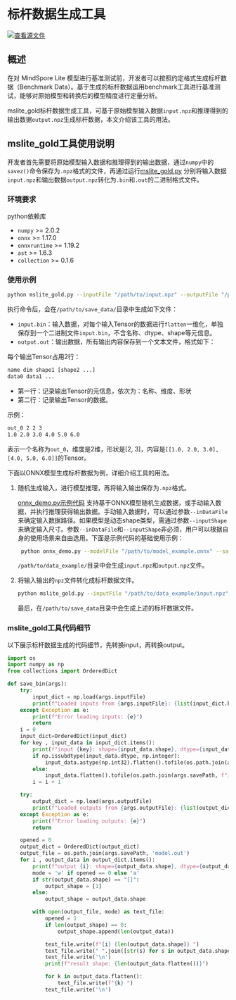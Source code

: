 # 标杆数据生成工具

[![查看源文件](https://mindspore-website.obs.cn-north-4.myhuaweicloud.com/website-images/r2.6.0/resource/_static/logo_source.svg)](https://gitee.com/mindspore/docs/blob/r2.6.0/docs/lite/docs/source_zh_cn/tools/benchmark_golden_data.md)

## 概述

在对 MindSpore Lite 模型进行基准测试前，开发者可以按照约定格式生成标杆数据（Benchmark Data）。基于生成的标杆数据运用benchmark工具进行基准测试，能够对原始模型和转换后的模型精度进行定量分析。

mslite_gold标杆数据生成工具，可基于原始模型输入数据`input.npz`和推理得到的输出数据`output.npz`生成标杆数据，本文介绍该工具的用法。

## mslite_gold工具使用说明

开发者首先需要将原始模型输入数据和推理得到的输出数据，通过`numpy`中的`savez()`命令保存为`.npz`格式的文件，再通过运行[mslite_gold.py](https://gitee.com/mindspore/docs/blob/r2.6.0/docs/sample_code/golden/mslite_gold.py) 分别将输入数据`input.npz`和输出数据`output.npz`转化为`.bin`和`.out`的二进制格式文件。

### 环境要求

python依赖库

- `numpy` >= 2.0.2
- `onnx` >= 1.17.0
- `onnxruntime` >= 1.19.2
- `ast` >= 1.6.3
- `collection` >= 0.1.6

### 使用示例

```bash
python mslite_gold.py --inputFile "/path/to/input.npz" --outputFile "/path/to/output.npz" --savePath "/path/to/save_data"
```

执行命令后，会在`/path/to/save_data/`目录中生成如下文件：

- `input.bin`：输入数据，对每个输入Tensor的数据进行`flatten`一维化，单独保存到一个二进制文件`input.bin`，不含名称、dtype、shape等元信息。
- `output.out`：输出数据，所有输出内容保存到一个文本文件，格式如下：

每个输出Tensor占用2行：

```bash
name dim shape1 [shape2 ...]
data0 data1 ...
```

- 第一行：记录输出Tensor的元信息，依次为：名称、维度、形状
- 第二行：记录输出Tensor的数据。

示例：

```bash
out_0 2 2 3
1.0 2.0 3.0 4.0 5.0 6.0
```

表示一个名称为`out_0`，维度是2维，形状是[2, 3]，内容是`[[1.0, 2.0, 3.0], [4.0, 5.0, 6.0]]`的Tensor。

下面以ONNX模型生成标杆数据为例，详细介绍工具的用法。

1. 随机生成输入，进行模型推理，再将输入输出保存为`.npz`格式。

   [onnx_demo.py示例代码](https://gitee.com/mindspore/docs/blob/r2.6.0/docs/sample_code/golden/onnx_demo.py) 支持基于ONNX模型随机生成数据，或手动输入数据，并执行推理获得输出数据。手动输入数据时，可以通过参数`--inDataFile`来确定输入数据路径。如果模型是动态shape类型，需通过参数`--inputShape`来确定输入尺寸。参数`--inDataFile`和`--inputShape`非必须，用户可以根据自身的使用场景来自由选用。下面是示例代码的基础使用示例：

   ```bash
    python onnx_demo.py --modelFile "/path/to/model_example.onnx" --savePath "/path/to/data_example"
   ```

   `/path/to/data_example/`目录中会生成`input.npz`和`output.npz`文件。

2. 将输入输出的`npz`文件转化成标杆数据文件。

   ```bash
   python mslite_gold.py --inputFile "/path/to/data_example/input.npz" --outputFile "/path/to/data_example/output.npz" --savePath "/path/to/save_data"
   ```

   最后，在`/path/to/save_data`目录中会生成上述的标杆数据文件。

### mslite_gold工具代码细节

以下展示标杆数据生成的代码细节，先转换input，再转换output。

```python
import os
import numpy as np
from collections import OrderedDict

def save_bin(args):
    try:
        input_dict = np.load(args.inputFile)
        print(f"Loaded inputs from {args.inputFile}: {list(input_dict.keys())}")
    except Exception as e:
        print(f"Error loading inputs: {e}")
        return
    i = 0
    input_dict=OrderedDict(input_dict)
    for key , input_data in input_dict.items():
        print(f"input {key}: shape={input_data.shape}, dtype={input_data.dtype}")
        if np.issubdtype(input_data.dtype, np.integer):
            input_data.astype(np.int32).flatten().tofile(os.path.join(args.savePath, f"input.bin{i}"))
        else:
            input_data.flatten().tofile(os.path.join(args.savePath, f"input.bin{i}"))
        i = i + 1

    try:
        output_dict = np.load(args.outputFile)
        print(f"Loaded outputs from {args.outputFile}: {list(output_dict.keys())}")
    except Exception as e:
        print(f"Error loading outputs: {e}")
        return

    opened = 0
    output_dict = OrderedDict(output_dict)
    output_file = os.path.join(args.savePath, 'model.out')
    for i , output_data in output_dict.items():
        print(f"output {i}: shape={output_data.shape}, dtype={output_data.dtype}")
        mode = 'w' if opened == 0 else 'a'
        if str(output_data.shape) == "[]":
            output_shape = [1]
        else:
            output_shape = output_data.shape

        with open(output_file, mode) as text_file:
            opened = 1
            if len(output_shape) == 0:
                output_shape.append(len(output_data))

            text_file.write(f"{i} {len(output_data.shape)} ")
            text_file.write(" ".join([str(s) for s in output_data.shape]))
            text_file.write('\n')
            print(f"result shape: {len(output_data.flatten())}")

            for k in output_data.flatten():
                text_file.write(f"{k} ")
            text_file.write('\n')
```
